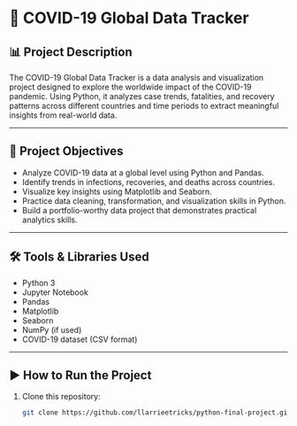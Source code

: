 # 🦠 COVID-19 Global Data Tracker

## 📊 Project Description

The COVID-19 Global Data Tracker is a data analysis and visualization project designed to explore the worldwide impact of the COVID-19 pandemic. Using Python, it analyzes case trends, fatalities, and recovery patterns across different countries and time periods to extract meaningful insights from real-world data.

---

## 🎯 Project Objectives

- Analyze COVID-19 data at a global level using Python and Pandas.
- Identify trends in infections, recoveries, and deaths across countries.
- Visualize key insights using Matplotlib and Seaborn.
- Practice data cleaning, transformation, and visualization skills in Python.
- Build a portfolio-worthy data project that demonstrates practical analytics skills.

---

## 🛠 Tools & Libraries Used

- Python 3
- Jupyter Notebook
- Pandas
- Matplotlib
- Seaborn
- NumPy (if used)
- COVID-19 dataset (CSV format)

---

## ▶️ How to Run the Project

1. Clone this repository:
   ```bash
   git clone https://github.com/llarrieetricks/python-final-project.git
